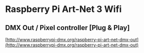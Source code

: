 # Raspberry Pi Art-Net 3 Wifi #
## DMX Out / Pixel controller [Plug & Play] ##

[http://www.raspberrypi-dmx.org/raspberry-pi-art-net-dmx-out](http://www.raspberrypi-dmx.org/raspberry-pi-art-net-dmx-out)